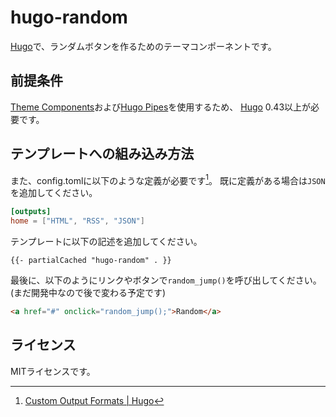 # hugo-random

[Hugo][]で、ランダムボタンを作るためのテーマコンポーネントです。

## 前提条件

[Theme Components][]および[Hugo Pipes][]を使用するため、
[Hugo][] 0.43以上が必要です。

## テンプレートへの組み込み方法

また、config.tomlに以下のような定義が必要です[^1]。
既に定義がある場合は`JSON`を追加してください。

```toml
[outputs]
home = ["HTML", "RSS", "JSON"]
```

テンプレートに以下の記述を追加してください。

```
{{- partialCached "hugo-random" . }}
```

最後に、以下のようにリンクやボタンで`random_jump()`を呼び出してください。
(まだ開発中なので後で変わる予定です)

```html
<a href="#" onclick="random_jump();">Random</a>
```

## ライセンス

MITライセンスです。

[Hugo]: https://gohugo.io/
[Hugo Pipes]: https://gohugo.io/hugo-pipes/
[Theme Components]: https://gohugo.io/themes/theme-components/
[^1]: [Custom Output Formats | Hugo](https://gohugo.io/templates/output-formats/#default-output-formats)
